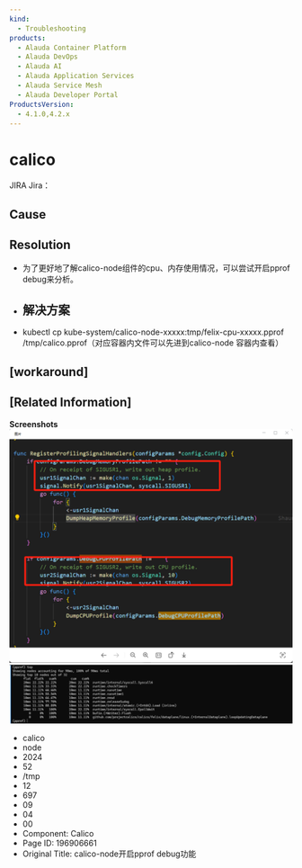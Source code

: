 ```yaml
---
kind:
  - Troubleshooting
products:
  - Alauda Container Platform
  - Alauda DevOps
  - Alauda AI
  - Alauda Application Services
  - Alauda Service Mesh
  - Alauda Developer Portal
ProductsVersion:
  - 4.1.0,4.2.x
---
```

<!-- A type of document that involves encountering a fault, diagnosing it, performing root cause analysis, and providing solutions. -->

# calico

JIRA Jira：

## Cause

## Resolution
- 为了更好地了解calico-node组件的cpu、内存使用情况，可以尝试开启pprof debug来分析。
- ## 解决方案
- kubectl cp kube-system/calico-node-xxxxx:tmp/felix-cpu-xxxxx.pprof /tmp/calico.pprof（对应容器内文件可以先进到calico-node 容器内查看）

## [workaround]

## [Related Information]
**Screenshots**
![](assets/calico-nodekai-qi-pprof-debuggong-neng/image-2024-3-22_22-52-52.png)
![](assets/calico-nodekai-qi-pprof-debuggong-neng/image-2024-3-22_22-50-46.png)
- calico
- node
- 2024
- 52
- /tmp
- 12
- 697
- 09
- 04
- 00
- Component: Calico
- Page ID: 196906661
- Original Title: calico-node开启pprof debug功能
